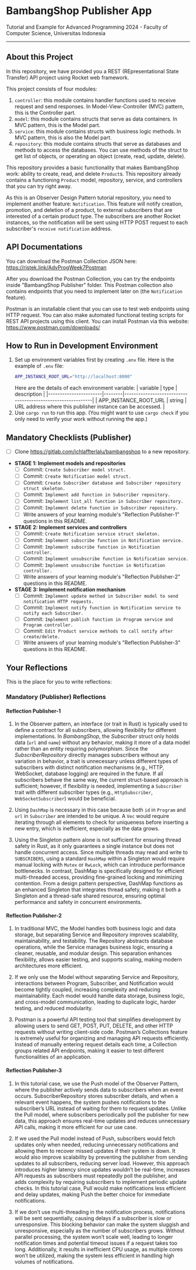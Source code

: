 # BambangShop Publisher App
Tutorial and Example for Advanced Programming 2024 - Faculty of Computer Science, Universitas Indonesia

---

## About this Project
In this repository, we have provided you a REST (REpresentational State Transfer) API project using Rocket web framework.

This project consists of four modules:
1.  `controller`: this module contains handler functions used to receive request and send responses.
    In Model-View-Controller (MVC) pattern, this is the Controller part.
2.  `model`: this module contains structs that serve as data containers.
    In MVC pattern, this is the Model part.
3.  `service`: this module contains structs with business logic methods.
    In MVC pattern, this is also the Model part.
4.  `repository`: this module contains structs that serve as databases and methods to access the databases.
    You can use methods of the struct to get list of objects, or operating an object (create, read, update, delete).

This repository provides a basic functionality that makes BambangShop work: ability to create, read, and delete `Product`s.
This repository already contains a functioning `Product` model, repository, service, and controllers that you can try right away.

As this is an Observer Design Pattern tutorial repository, you need to implement another feature: `Notification`.
This feature will notify creation, promotion, and deletion of a product, to external subscribers that are interested of a certain product type.
The subscribers are another Rocket instances, so the notification will be sent using HTTP POST request to each subscriber's `receive notification` address.

## API Documentations

You can download the Postman Collection JSON here: https://ristek.link/AdvProgWeek7Postman

After you download the Postman Collection, you can try the endpoints inside "BambangShop Publisher" folder.
This Postman collection also contains endpoints that you need to implement later on (the `Notification` feature).

Postman is an installable client that you can use to test web endpoints using HTTP request.
You can also make automated functional testing scripts for REST API projects using this client.
You can install Postman via this website: https://www.postman.com/downloads/

## How to Run in Development Environment
1.  Set up environment variables first by creating `.env` file.
    Here is the example of `.env` file:
    ```bash
    APP_INSTANCE_ROOT_URL="http://localhost:8000"
    ```
    Here are the details of each environment variable:
    | variable              | type   | description                                                |
    |-----------------------|--------|------------------------------------------------------------|
    | APP_INSTANCE_ROOT_URL | string | URL address where this publisher instance can be accessed. |
2.  Use `cargo run` to run this app.
    (You might want to use `cargo check` if you only need to verify your work without running the app.)

## Mandatory Checklists (Publisher)
-   [ ] Clone https://gitlab.com/ichlaffterlalu/bambangshop to a new repository.
-   **STAGE 1: Implement models and repositories**
    -   [ ] Commit: `Create Subscriber model struct.`
    -   [ ] Commit: `Create Notification model struct.`
    -   [ ] Commit: `Create Subscriber database and Subscriber repository struct skeleton.`
    -   [ ] Commit: `Implement add function in Subscriber repository.`
    -   [ ] Commit: `Implement list_all function in Subscriber repository.`
    -   [ ] Commit: `Implement delete function in Subscriber repository.`
    -   [ ] Write answers of your learning module's "Reflection Publisher-1" questions in this README.
-   **STAGE 2: Implement services and controllers**
    -   [ ] Commit: `Create Notification service struct skeleton.`
    -   [ ] Commit: `Implement subscribe function in Notification service.`
    -   [ ] Commit: `Implement subscribe function in Notification controller.`
    -   [ ] Commit: `Implement unsubscribe function in Notification service.`
    -   [ ] Commit: `Implement unsubscribe function in Notification controller.`
    -   [ ] Write answers of your learning module's "Reflection Publisher-2" questions in this README.
-   **STAGE 3: Implement notification mechanism**
    -   [ ] Commit: `Implement update method in Subscriber model to send notification HTTP requests.`
    -   [ ] Commit: `Implement notify function in Notification service to notify each Subscriber.`
    -   [ ] Commit: `Implement publish function in Program service and Program controller.`
    -   [ ] Commit: `Edit Product service methods to call notify after create/delete.`
    -   [ ] Write answers of your learning module's "Reflection Publisher-3" questions in this README.

## Your Reflections
This is the place for you to write reflections:

### Mandatory (Publisher) Reflections

#### Reflection Publisher-1

1. In the Observer pattern, an interface (or trait in Rust) is typically used to define a contract for all subscribers, allowing flexibility for different implementations. In *BambangShop*, the *Subscriber* struct only holds data (`url` and `name`) without any behavior, making it more of a data model rather than an entity requiring polymorphism. Since the *SubscriberRepository* directly manages subscribers without any variation in behavior, a trait is unnecessary unless different types of subscribers with distinct notification mechanisms (e.g., HTTP, WebSocket, database logging) are required in the future. If all subscribers behave the same way, the current struct-based approach is sufficient; however, if flexibility is needed, implementing a `Subscriber` trait with different subscriber types (e.g., `HttpSubscriber`, `WebSocketSubscriber`) would be beneficial.

2. Using `DashMap` is necessary in this case because both `id` in `Program` and `url` in `Subscriber` are intended to be unique. A `Vec` would require iterating through all elements to check for uniqueness before inserting a new entry, which is inefficient, especially as the data grows.

3. Using the Singleton pattern alone is not sufficient for ensuring thread safety in Rust, as it only guarantees a single instance but does not handle concurrent access. Since multiple threads may read and write to `SUBSCRIBERS`, using a standard `HashMap` within a Singleton would require manual locking with `Mutex` or `RwLock`, which can introduce performance bottlenecks. In contrast, DashMap is specifically designed for efficient multi-threaded access, providing fine-grained locking and minimizing contention. From a design pattern perspective, DashMap functions as an enhanced Singleton that integrates thread safety, making it both a Singleton and a thread-safe shared resource, ensuring optimal performance and safety in concurrent environments.

#### Reflection Publisher-2

1. In traditional MVC, the Model handles both business logic and data storage, but separating Service and Repository improves scalability, maintainability, and testability. The Repository abstracts database operations, while the Service manages business logic, ensuring a cleaner, reusable, and modular design. This separation enhances flexibility, allows easier testing, and supports scaling, making modern architectures more efficient.

2. If we only use the Model without separating Service and Repository, interactions between Program, Subscriber, and Notification would become tightly coupled, increasing complexity and reducing maintainability. Each model would handle data storage, business logic, and cross-model communication, leading to duplicate logic, harder testing, and reduced modularity. 

3. Postman is a powerful API testing tool that simplifies development by allowing users to send GET, POST, PUT, DELETE, and other HTTP requests without writing client-side code.  Postman’s Collections feature is extremely useful for organizing and managing API requests efficiently. Instead of manually entering request details each time, a Collection groups related API endpoints, making it easier to test different functionalities of an application.

#### Reflection Publisher-3

1. In this tutorial case, we use the Push model of the Observer Pattern, where the publisher actively sends data to subscribers when an event occurs. SubscriberRepository stores subscriber details, and when a relevant event happens, the system pushes notifications to the subscriber’s URL instead of waiting for them to request updates. Unlike the Pull model, where subscribers periodically poll the publisher for new data, this approach ensures real-time updates and reduces unnecessary API calls, making it more efficient for our use case.

2. If we used the Pull model instead of Push, subscribers would fetch updates only when needed, reducing unnecessary notifications and allowing them to recover missed updates if their system is down. It would also improve scalability by preventing the publisher from sending updates to all subscribers, reducing server load. However, this approach introduces higher latency since updates wouldn’t be real-time, increases API requests as subscribers must repeatedly poll the publisher, and adds complexity by requiring subscribers to implement periodic update checks. In this tutorial case, Pull would make notifications less efficient and delay updates, making Push the better choice for immediate notifications.

3. If we don’t use multi-threading in the notification process, notifications will be sent sequentially, causing delays if a subscriber is slow or unresponsive. This blocking behavior can make the system sluggish and unresponsive, especially as the number of subscribers grows. Without parallel processing, the system won’t scale well, leading to longer notification times and potential timeout issues if a request takes too long. Additionally, it results in inefficient CPU usage, as multiple cores won’t be utilized, making the system less efficient in handling high volumes of notifications.